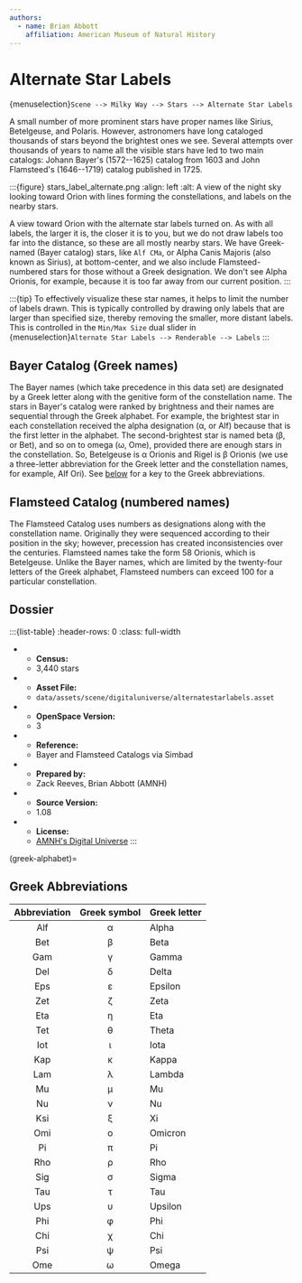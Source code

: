```yaml
---
authors:
  - name: Brian Abbott
    affiliation: American Museum of Natural History
---
```



# Alternate Star Labels

{menuselection}`Scene --> Milky Way --> Stars --> Alternate Star Labels`


A small number of more prominent stars have proper names like Sirius, Betelgeuse, and Polaris. However, astronomers have long cataloged thousands of stars beyond the brightest ones we see. Several attempts over thousands of years to name all the visible stars have led to two main catalogs: Johann Bayer's (1572--1625) catalog from 1603 and John Flamsteed's (1646--1719) catalog published in 1725.



:::{figure} stars_label_alternate.png
:align: left
:alt: A view of the night sky looking toward Orion with lines forming the constellations, and labels on the nearby stars.

A view toward Orion with the alternate star labels turned on. As with all labels, the larger it is, the closer it is to you, but we do not draw labels too far into the distance, so these are all mostly nearby stars. We have Greek-named (Bayer catalog) stars, like `Alf CMa`, or Alpha Canis Majoris (also known as Sirius), at bottom-center, and we also include Flamsteed-numbered stars for those without a Greek designation. We don't see Alpha Orionis, for example, because it is too far away from our current position.
:::



:::{tip}
To effectively visualize these star names, it helps to limit the number
of labels drawn. This is typically controlled by drawing only
labels that are larger than specified size, thereby removing the
smaller, more distant labels. This is controlled in the `Min/Max Size` dual slider in {menuselection}`Alternate Star Labels --> Renderable --> Labels`
:::


## Bayer Catalog (Greek names)

The Bayer names (which take precedence in this data set) are designated by a Greek letter along with the genitive form of the constellation name. The stars in Bayer's catalog were ranked by brightness and their names are sequential through the Greek alphabet. For example, the brightest star in each constellation received the alpha designation (α, or Alf) because that is the first letter in the alphabet. The second-brightest star is named beta (β, or Bet), and so on to omega (ω, Ome), provided there are enough stars in the constellation. So, Betelgeuse is α Orionis and Rigel is β Orionis (we use a three-letter abbreviation for the Greek letter and the constellation names, for example, Alf Ori). See [below](#greek-alphabet) for a key to the Greek abbreviations.


## Flamsteed Catalog (numbered names)

The Flamsteed Catalog uses numbers as designations along with the constellation name. Originally they were sequenced according to their position in the sky; however, precession has created inconsistencies over the centuries. Flamsteed names take the form 58 Orionis, which is Betelgeuse. Unlike the Bayer names, which are limited by the twenty-four letters of the Greek alphabet, Flamsteed numbers can exceed 100 for a particular constellation.



## Dossier
:::{list-table}
:header-rows: 0
:class: full-width

* - **Census:**
  - 3,440 stars
* - **Asset File:**
  - `data/assets/scene/digitaluniverse/alternatestarlabels.asset`
* - **OpenSpace Version:**
  - 3
* - **Reference:**
  - Bayer and Flamsteed Catalogs via Simbad
* - **Prepared by:**
  - Zack Reeves, Brian Abbott (AMNH)
* - **Source Version:**
  - 1.08
* - **License:**
  - [AMNH's Digital Universe](https://www.amnh.org/research/hayden-planetarium/digital-universe/download/digital-universe-license)
:::



(greek-alphabet)=
## Greek Abbreviations

| Abbreviation | Greek symbol | Greek letter |
| :----------: | :----------: | :----------- |
| Alf | α | Alpha |
| Bet | β | Beta |
| Gam | γ | Gamma |
| Del | δ | Delta |
| Eps | ε | Epsilon |
| Zet | ζ | Zeta |
| Eta | η | Eta |
| Tet | θ | Theta |
| Iot | ι | Iota |
| Kap | κ | Kappa |
| Lam | λ | Lambda |
| Mu  | μ | Mu |
| Nu  | ν | Nu |
| Ksi | ξ | Xi |
| Omi | ο | Omicron |
| Pi  | π | Pi |
| Rho | ρ | Rho |
| Sig | σ | Sigma |
| Tau | τ | Tau |
| Ups | υ | Upsilon |
| Phi | φ | Phi |
| Chi | χ | Chi |
| Psi | ψ | Psi |
| Ome | ω | Omega |


